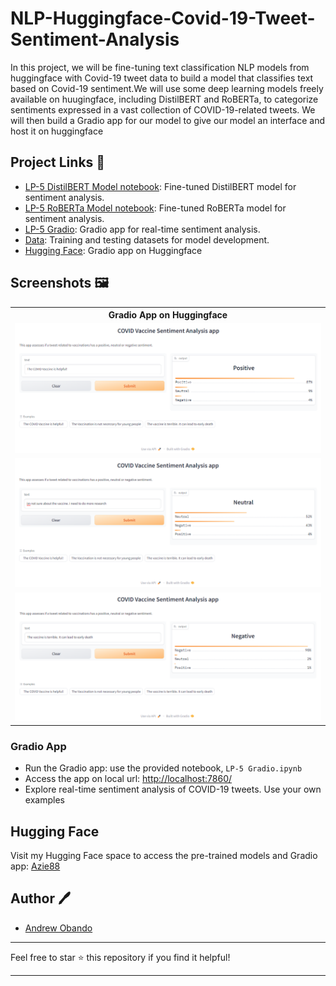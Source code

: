 # NLP-Huggingface-Covid-19-Tweet-Sentiment-Analysis

In this project, we will be fine-tuning text classification NLP models from huggingface with Covid-19 tweet data to build a model that classifies text based on Covid-19 sentiment.We will use some deep learning models freely available on huugingface, including DistilBERT and RoBERTa, to categorize sentiments expressed in a vast collection of COVID-19-related tweets. We will then build a Gradio app for our model to give our model an interface and host it on huggingface

## Project Links 📑

- [LP-5 DistilBERT Model notebook](https://github.com/Azie88/NLP-Huggingface-Covid-19-Tweet-Sentiment-Analysis/blob/main/dev/Tweet%20Sentiment%20Analysis%20BERT.ipynb): Fine-tuned DistilBERT model for sentiment analysis.
- [LP-5 RoBERTa Model notebook](https://github.com/Azie88/NLP-Huggingface-Covid-19-Tweet-Sentiment-Analysis/blob/main/dev/Tweet%20Sentiment%20Analysis%20Roberta.ipynb): Fine-tuned RoBERTa model for sentiment analysis.
- [LP-5 Gradio](https://github.com/Azie88/NLP-Huggingface-Covid-19-Tweet-Sentiment-Analysis/blob/main/src/Gradio_Roberta.ipynb): Gradio app for real-time sentiment analysis.
- [Data](https://github.com/Azie88/NLP-Huggingface-Covid-19-Tweet-Sentiment-Analysis/tree/main/Dataset): Training and testing datasets for model development.
- [Hugging Face](https://huggingface.co/spaces/Azie88/sentiment_analysis_gradio): Gradio app on Huggingface

## Screenshots 🖼️

<table>
    <tr>
        <th> Gradio App on Huggingface </th>
    </tr>
    <tr>
        <td><img src="Screenshots\Positive Sentiment.png"/></td>
    </tr>
    <tr>
        <td><img src="Screenshots\Neutral Sentiment.png"/></td>
    </tr>
    <tr>
        <td><img src="Screenshots\Negative Sentiment.png"/></td>
    </tr>
</table>

### Gradio App

- Run the Gradio app: use the provided notebook, `LP-5 Gradio.ipynb`
- Access the app on local url: [http://localhost:7860/](http://localhost:7860/)
- Explore real-time sentiment analysis of COVID-19 tweets. Use your own examples

## Hugging Face

Visit my Hugging Face space to access the pre-trained models and Gradio app: [Azie88](https://huggingface.co/Azie88)

## Author 🖊️

- [Andrew Obando](https://www.linkedin.com/in/andrewobando/)

---

Feel free to star ⭐ this repository if you find it helpful!

---